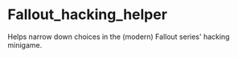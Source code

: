 # Fallout_hacking_helper
Helps narrow down choices in the (modern) Fallout series' hacking minigame.

